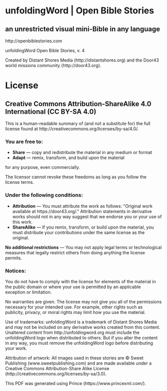 # unfoldingWord | Open Bible Stories

## an unrestricted visual mini-Bible in any language

http\://openbiblestories.com

unfoldingWord Open Bible Stories, v. 4

Created by Distant Shores Media (http\://distantshores.org) and the Door43 world missions community (http\://door43.org).

# License

## Creative Commons Attribution-ShareAlike 4.0 International (CC BY-SA 4.0)

This is a human-readable summary of (and not a substitute for) the full license found at http\://creativecommons.org/licenses/by-sa/4.0/.

### You are free to:

- **Share** — copy and redistribute the material in any medium or format
- **Adapt** — remix, transform, and build upon the material

for any purpose, even commercially.

The licensor cannot revoke these freedoms as long as you follow the license terms.

### Under the following conditions:

- **Attribution** — You must attribute the work as follows: "Original work available at https\://door43.org/." Attribution statements in derivative works should not in any way suggest that we endorse you or your use of this work.
- **ShareAlike** — If you remix, transform, or build upon the material, you must distribute your contributions under the same license as the original.

**No additional restrictions** — You may not apply legal terms or technological measures that legally restrict others from doing anything the license permits.

### Notices:

You do not have to comply with the license for elements of the material in the public domain or where your use is permitted by an applicable exception or limitation.

No warranties are given. The license may not give you all of the permissions necessary for your intended use. For example, other rights such as publicity, privacy, or moral rights may limit how you use the material.

Use of trademarks: unfoldingWord is a trademark of Distant Shores Media and may not be included on any derivative works created from this content. Unaltered content from http\://unfoldingword.org must include the unfoldingWord logo when distributed to others. But if you alter the content in any way, you must remove the unfoldingWord logo before distributing your work.

Attribution of artwork: All images used in these stories are © Sweet Publishing (www\.sweetpublishing.com) and are made available under a Creative Commons Attribution-Share Alike License (http\://creativecommons.org/licenses/by-sa/3.0).

This PDF was generated using Prince (https\://www\.princexml.com/).
